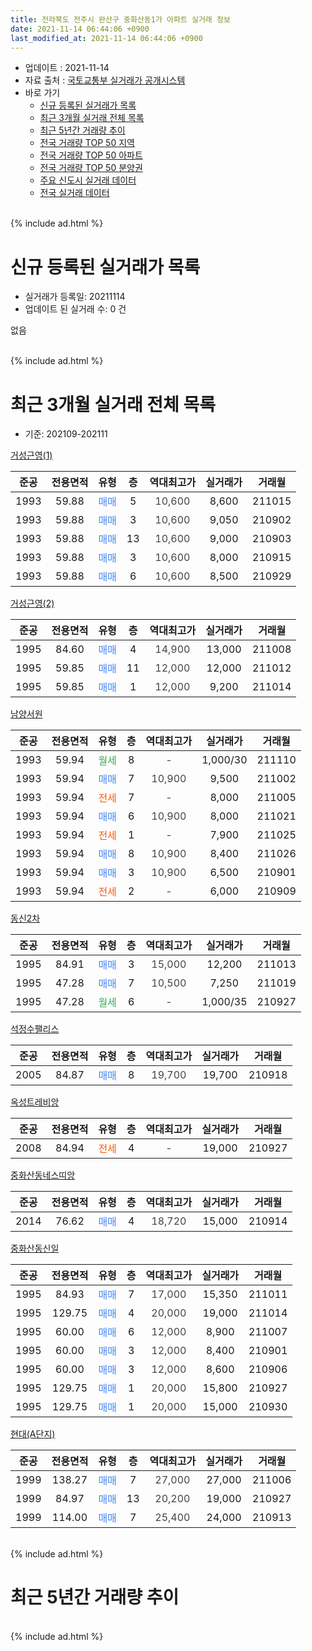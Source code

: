 ```yaml
---
title: 전라북도 전주시 완산구 중화산동1가 아파트 실거래 정보
date: 2021-11-14 06:44:06 +0900
last_modified_at: 2021-11-14 06:44:06 +0900
---
```


* 업데이트 : 2021-11-14
* 자료 출처 : [국토교통부 실거래가 공개시스템](http://rt.molit.go.kr)
* 바로 가기
    * [신규 등록된 실거래가 목록](#신규-등록된-실거래가-목록)
    * [최근 3개월 실거래 전체 목록](#최근-3개월-실거래-전체-목록)
    * [최근 5년간 거래량 추이](#최근-5년간-거래량-추이)
    * [전국 거래량 TOP 50 지역](https://inasie.github.io/apt-trade-info/최근-3개월-전국에서-가장-거래가-많이-발생한-지역)
    * [전국 거래량 TOP 50 아파트](https://inasie.github.io/apt-trade-info/최근-3개월-전국에서-가장-거래가-많이-발생한-아파트)
    * [전국 거래량 TOP 50 분양권](https://inasie.github.io/apt-trade-info/최근-3개월-전국에서-가장-거래가-많이-발생한-분양권)
    * [주요 신도시 실거래 데이터](https://inasie.github.io/apt-trade-info/주요-신도시)
    * [전국 실거래 데이터](https://inasie.github.io/apt-trade-info/전국)
<br>
{% include ad.html %}
<br>

# 신규 등록된 실거래가 목록
* 실거래가 등록일: 20211114
* 업데이트 된 실거래 수: 0 건

없음

<br>
{% include ad.html %}
<br>

# 최근 3개월 실거래 전체 목록
* 기준: 202109-202111


[거성근영(1)](https://search.naver.com/search.naver?query=%EC%A0%84%EB%9D%BC%EB%B6%81%EB%8F%84+%EC%A0%84%EC%A3%BC%EC%8B%9C+%EC%99%84%EC%82%B0%EA%B5%AC+%EC%A4%91%ED%99%94%EC%82%B0%EB%8F%991%EA%B0%80+%EA%B1%B0%EC%84%B1%EA%B7%BC%EC%98%81%281%29)

|준공|전용면적|유형|층|역대최고가|실거래가|거래월|
|:---:|:---:|:---:|:---:|:---:|:---:|:---:|
|1993|59.88|<span style="color:#4285f3">매매</span>|5|<span style="color:#444444">10,600</span>|8,600|211015|
|1993|59.88|<span style="color:#4285f3">매매</span>|3|<span style="color:#444444">10,600</span>|9,050|210902|
|1993|59.88|<span style="color:#4285f3">매매</span>|13|<span style="color:#444444">10,600</span>|9,000|210903|
|1993|59.88|<span style="color:#4285f3">매매</span>|3|<span style="color:#444444">10,600</span>|8,000|210915|
|1993|59.88|<span style="color:#4285f3">매매</span>|6|<span style="color:#444444">10,600</span>|8,500|210929|

[거성근영(2)](https://search.naver.com/search.naver?query=%EC%A0%84%EB%9D%BC%EB%B6%81%EB%8F%84+%EC%A0%84%EC%A3%BC%EC%8B%9C+%EC%99%84%EC%82%B0%EA%B5%AC+%EC%A4%91%ED%99%94%EC%82%B0%EB%8F%991%EA%B0%80+%EA%B1%B0%EC%84%B1%EA%B7%BC%EC%98%81%282%29)

|준공|전용면적|유형|층|역대최고가|실거래가|거래월|
|:---:|:---:|:---:|:---:|:---:|:---:|:---:|
|1995|84.60|<span style="color:#4285f3">매매</span>|4|<span style="color:#444444">14,900</span>|13,000|211008|
|1995|59.85|<span style="color:#4285f3">매매</span>|11|<span style="color:#444444">12,000</span>|12,000|211012|
|1995|59.85|<span style="color:#4285f3">매매</span>|1|<span style="color:#444444">12,000</span>|9,200|211014|

[남양서원](https://search.naver.com/search.naver?query=%EC%A0%84%EB%9D%BC%EB%B6%81%EB%8F%84+%EC%A0%84%EC%A3%BC%EC%8B%9C+%EC%99%84%EC%82%B0%EA%B5%AC+%EC%A4%91%ED%99%94%EC%82%B0%EB%8F%991%EA%B0%80+%EB%82%A8%EC%96%91%EC%84%9C%EC%9B%90)

|준공|전용면적|유형|층|역대최고가|실거래가|거래월|
|:---:|:---:|:---:|:---:|:---:|:---:|:---:|
|1993|59.94|<span style="color:#34a853">월세</span>|8|<span style="color:#444444">-</span>|1,000/30|211110|
|1993|59.94|<span style="color:#4285f3">매매</span>|7|<span style="color:#444444">10,900</span>|9,500|211002|
|1993|59.94|<span style="color:#ff5a00">전세</span>|7|<span style="color:#444444">-</span>|8,000|211005|
|1993|59.94|<span style="color:#4285f3">매매</span>|6|<span style="color:#444444">10,900</span>|8,000|211021|
|1993|59.94|<span style="color:#ff5a00">전세</span>|1|<span style="color:#444444">-</span>|7,900|211025|
|1993|59.94|<span style="color:#4285f3">매매</span>|8|<span style="color:#444444">10,900</span>|8,400|211026|
|1993|59.94|<span style="color:#4285f3">매매</span>|3|<span style="color:#444444">10,900</span>|6,500|210901|
|1993|59.94|<span style="color:#ff5a00">전세</span>|2|<span style="color:#444444">-</span>|6,000|210909|

[동신2차](https://search.naver.com/search.naver?query=%EC%A0%84%EB%9D%BC%EB%B6%81%EB%8F%84+%EC%A0%84%EC%A3%BC%EC%8B%9C+%EC%99%84%EC%82%B0%EA%B5%AC+%EC%A4%91%ED%99%94%EC%82%B0%EB%8F%991%EA%B0%80+%EB%8F%99%EC%8B%A02%EC%B0%A8)

|준공|전용면적|유형|층|역대최고가|실거래가|거래월|
|:---:|:---:|:---:|:---:|:---:|:---:|:---:|
|1995|84.91|<span style="color:#4285f3">매매</span>|3|<span style="color:#444444">15,000</span>|12,200|211013|
|1995|47.28|<span style="color:#4285f3">매매</span>|7|<span style="color:#444444">10,500</span>|7,250|211019|
|1995|47.28|<span style="color:#34a853">월세</span>|6|<span style="color:#444444">-</span>|1,000/35|210927|

[석정수팰리스](https://search.naver.com/search.naver?query=%EC%A0%84%EB%9D%BC%EB%B6%81%EB%8F%84+%EC%A0%84%EC%A3%BC%EC%8B%9C+%EC%99%84%EC%82%B0%EA%B5%AC+%EC%A4%91%ED%99%94%EC%82%B0%EB%8F%991%EA%B0%80+%EC%84%9D%EC%A0%95%EC%88%98%ED%8C%B0%EB%A6%AC%EC%8A%A4)

|준공|전용면적|유형|층|역대최고가|실거래가|거래월|
|:---:|:---:|:---:|:---:|:---:|:---:|:---:|
|2005|84.87|<span style="color:#4285f3">매매</span>|8|<span style="color:#444444">19,700</span>|19,700|210918|

[옥성트레비앙](https://search.naver.com/search.naver?query=%EC%A0%84%EB%9D%BC%EB%B6%81%EB%8F%84+%EC%A0%84%EC%A3%BC%EC%8B%9C+%EC%99%84%EC%82%B0%EA%B5%AC+%EC%A4%91%ED%99%94%EC%82%B0%EB%8F%991%EA%B0%80+%EC%98%A5%EC%84%B1%ED%8A%B8%EB%A0%88%EB%B9%84%EC%95%99)

|준공|전용면적|유형|층|역대최고가|실거래가|거래월|
|:---:|:---:|:---:|:---:|:---:|:---:|:---:|
|2008|84.94|<span style="color:#ff5a00">전세</span>|4|<span style="color:#444444">-</span>|19,000|210927|

[중화산동네스띠앙](https://search.naver.com/search.naver?query=%EC%A0%84%EB%9D%BC%EB%B6%81%EB%8F%84+%EC%A0%84%EC%A3%BC%EC%8B%9C+%EC%99%84%EC%82%B0%EA%B5%AC+%EC%A4%91%ED%99%94%EC%82%B0%EB%8F%991%EA%B0%80+%EC%A4%91%ED%99%94%EC%82%B0%EB%8F%99%EB%84%A4%EC%8A%A4%EB%9D%A0%EC%95%99)

|준공|전용면적|유형|층|역대최고가|실거래가|거래월|
|:---:|:---:|:---:|:---:|:---:|:---:|:---:|
|2014|76.62|<span style="color:#4285f3">매매</span>|4|<span style="color:#444444">18,720</span>|15,000|210914|

[중화산동신일](https://search.naver.com/search.naver?query=%EC%A0%84%EB%9D%BC%EB%B6%81%EB%8F%84+%EC%A0%84%EC%A3%BC%EC%8B%9C+%EC%99%84%EC%82%B0%EA%B5%AC+%EC%A4%91%ED%99%94%EC%82%B0%EB%8F%991%EA%B0%80+%EC%A4%91%ED%99%94%EC%82%B0%EB%8F%99%EC%8B%A0%EC%9D%BC)

|준공|전용면적|유형|층|역대최고가|실거래가|거래월|
|:---:|:---:|:---:|:---:|:---:|:---:|:---:|
|1995|84.93|<span style="color:#4285f3">매매</span>|7|<span style="color:#444444">17,000</span>|15,350|211011|
|1995|129.75|<span style="color:#4285f3">매매</span>|4|<span style="color:#444444">20,000</span>|19,000|211014|
|1995|60.00|<span style="color:#4285f3">매매</span>|6|<span style="color:#444444">12,000</span>|8,900|211007|
|1995|60.00|<span style="color:#4285f3">매매</span>|3|<span style="color:#444444">12,000</span>|8,400|210901|
|1995|60.00|<span style="color:#4285f3">매매</span>|3|<span style="color:#444444">12,000</span>|8,600|210906|
|1995|129.75|<span style="color:#4285f3">매매</span>|1|<span style="color:#444444">20,000</span>|15,800|210927|
|1995|129.75|<span style="color:#4285f3">매매</span>|1|<span style="color:#444444">20,000</span>|15,000|210930|

[현대(A단지)](https://search.naver.com/search.naver?query=%EC%A0%84%EB%9D%BC%EB%B6%81%EB%8F%84+%EC%A0%84%EC%A3%BC%EC%8B%9C+%EC%99%84%EC%82%B0%EA%B5%AC+%EC%A4%91%ED%99%94%EC%82%B0%EB%8F%991%EA%B0%80+%ED%98%84%EB%8C%80%28A%EB%8B%A8%EC%A7%80%29)

|준공|전용면적|유형|층|역대최고가|실거래가|거래월|
|:---:|:---:|:---:|:---:|:---:|:---:|:---:|
|1999|138.27|<span style="color:#4285f3">매매</span>|7|<span style="color:#444444">27,000</span>|27,000|211006|
|1999|84.97|<span style="color:#4285f3">매매</span>|13|<span style="color:#444444">20,200</span>|19,000|210927|
|1999|114.00|<span style="color:#4285f3">매매</span>|7|<span style="color:#444444">25,400</span>|24,000|210913|


<br>
{% include ad.html %}
<br>

# 최근 5년간 거래량 추이


<div style="width:100%;">
    <canvas id="deal_progress" height="200"></canvas>
</div>

<script>
new Chart(document.getElementById("deal_progress"), {
    type: 'line',
    data: {
        labels: ['201611','201612','201701','201702','201703','201704','201705','201706','201707','201708','201709','201710','201711','201712','201801','201802','201803','201804','201805','201806','201807','201808','201809','201810','201811','201812','201901','201902','201903','201904','201905','201906','201907','201908','201909','201910','201911','201912','202001','202002','202003','202004','202005','202006','202007','202008','202009','202010','202011','202012','202101','202102','202103','202104','202105','202106','202107','202108','202109','202110','202111'],
        datasets: [{
            label: '매매',
            pointRadius: 1,
            data: [18, 13, 11, 12, 8, 11, 11, 4, 14, 6, 15, 12, 7, 6, 9, 6, 6, 5, 6, 5, 5, 19, 13, 10, 7, 7, 8, 9, 3, 4, 5, 6, 8, 8, 6, 9, 5, 6, 7, 9, 10, 7, 7, 11, 17, 7, 15, 16, 12, 18, 11, 13, 12, 36, 31, 18, 15, 15, 13, 13, 0],
            borderColor: "rgba(255, 201, 14, 1)",
            backgroundColor: "rgba(255, 201, 14, 0.5)",
            fill: false,
            lineTension: 0
        },{
            label: '전월세',
            pointRadius: 1,
            data: [6, 1, 2, 8, 2, 4, 0, 3, 2, 2, 4, 1, 3, 4, 5, 5, 7, 5, 5, 2, 5, 3, 3, 7, 3, 3, 2, 2, 6, 1, 6, 7, 2, 5, 5, 5, 4, 5, 1, 9, 4, 6, 1, 7, 7, 5, 5, 4, 2, 3, 1, 0, 2, 9, 4, 4, 7, 7, 3, 2, 1],
            borderColor: "rgba(0, 141, 185, 1)",
            backgroundColor: "rgba(0, 141, 185, 0.5)",
            fill: false,
            lineTension: 0
        }
        ]
    },
    options: {
        responsive: true,
        title: {
            display: false
        },
        tooltips: {
            mode: 'index',
            intersect: false
        },
        hover: {
            mode: 'nearest',
            intersect: true
        },
        scales: {
            xAxes: [{
                display: true,
                scaleLabel: {
                    display: true,
                    labelString: '년/월'
                }
            }],
            yAxes: [{
                display: true,
                ticks: {
                    suggestedMin: 0,
                },
                scaleLabel: {
                    display: true,
                    labelString: '실거래 수'
                }
            }]
        }
    }
});

</script>


<br>
{% include ad.html %}
<br>

